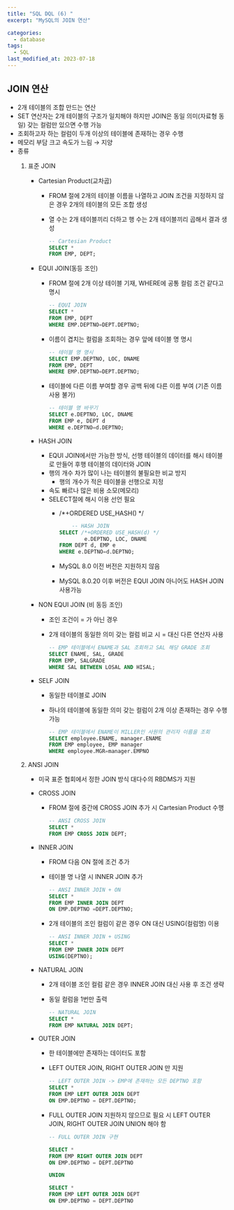 ```yaml
---
title: "SQL DQL (6) "
excerpt: "MySQL의 JOIN 연산"

categories:
  - database
tags:
  - SQL
last_modified_at: 2023-07-18
---
```

## JOIN 연산

- 2개 테이블의 조합 만드는 연산
- SET 연산자는 2개 테이블의 구조가 일치해야 하지만 JOIN은 동일 의미(자료형 동일) 갖는 컬럼만 있으면 수행 가능
- 조회하고자 하는 컬럼이 두개 이상의 테이블에 존재하는 경우 수행
- 메모리 부담 크고 속도가 느림 → 지양
- 종류
    1. 표준  JOIN
        - Cartesian Product(교차곱)
            - FROM 절에 2개의 테이블 이름을 나열하고 JOIN 조건을 지정하지 않은 경우 2개의 테이블의 모든 조합 생성
            - 열 수는 2개 테이블끼리 더하고 행 수는 2개 테이블끼리 곱해서 결과 생성
                
                ```sql
                -- Cartesian Product
                SELECT *
                FROM EMP, DEPT;
                ```
                
        - EQUI JOIN(동등 조인)
            - FROM 절에 2개 이상 테이블 기재, WHERE에 공통 컬럼 조건 같다고 명시
                
                ```sql
                -- EQUI JOIN
                SELECT *
                FROM EMP, DEPT
                WHERE EMP.DEPTNO=DEPT.DEPTNO;
                ```
                
            - 이름이 겹치는 컬럼을 조회하는 경우 앞에 테이블 명 명시
                
                ```sql
                -- 테이블 명 명시
                SELECT EMP.DEPTNO, LOC, DNAME
                FROM EMP, DEPT
                WHERE EMP.DEPTNO=DEPT.DEPTNO;
                ```
                
            - 테이블에 다른 이름 부여할 경우 공백 뒤에 다른 이름 부여 (기존 이름 사용 불가)
                
                ```sql
                -- 테이블 명 바꾸기
                SELECT e.DEPTNO, LOC, DNAME
                FROM EMP e, DEPT d
                WHERE e.DEPTNO=d.DEPTNO;
                ```
                
        - HASH JOIN
            - EQUI JOIN에서만 가능한 방식, 선행 테이블의 데이터를 해시 테이블로 만들어 후행 테이블의 데이터와 JOIN
            - 행의 개수 차가 많이 나는 테이블의 불필요한 비교 방지
                - 행의 개수가 적은 테이블을 선행으로 지정
            - 속도 빠르나 많은 비용 소모(메모리)
            - SELECT절에 해시 이용 선언 필요
                - /*+ORDERED USE_HASH() */
                    
                    ```sql
                    	-- HASH JOIN
                    SELECT /*+ORDERED USE_HASH(d) */
                    		e.DEPTNO, LOC, DNAME
                    FROM DEPT d, EMP e 
                    WHERE e.DEPTNO=d.DEPTNO;
                    ```
                    
                - MySQL 8.0 이전 버전은 지원하지 않음
                - MySQL 8.0.20 이후 버전은 EQUI JOIN 아니어도 HASH JOIN 사용가능
        - NON EQUI JOIN (비 동등 조인)
            - 조인 조건이 = 가 아닌 경우
            - 2개 테이블의 동일한 의미 갖는 컬럼 비교 시 = 대신 다른 연산자 사용
                
                ```sql
                -- EMP 테이블에서 ENAME과 SAL 조회하고 SAL 해당 GRADE 조회
                SELECT ENAME, SAL, GRADE
                FROM EMP, SALGRADE
                WHERE SAL BETWEEN LOSAL AND HISAL;
                ```
                
        - SELF JOIN
            - 동일한 테이블로 JOIN
            - 하나의 테이블에 동일한 의미 갖는 컬럼이 2개 이상 존재하는 경우 수행 가능
                
                ```sql
                -- EMP 테이블에서 ENAME이 MILLER인 사원의 관리자 이름을 조회
                SELECT employee.ENAME, manager.ENAME 
                FROM EMP employee, EMP manager
                WHERE employee.MGR=manager.EMPNO
                ```
                
        
    2. ANSI JOIN
        - 미국 표준 협회에서 정한 JOIN 방식 대다수의 RBDMS가 지원
        - CROSS JOIN
            - FROM 절에 중간에 CROSS JOIN 추가 시 Cartesian Product 수행
                
                ```sql
                -- ANSI CROSS JOIN
                SELECT *
                FROM EMP CROSS JOIN DEPT;
                ```
                
        - INNER JOIN
            - FROM 다음 ON 절에 조건 추가
            - 테이블 명 나열 시 INNER JOIN 추가
                
                ```sql
                -- ANSI INNER JOIN + ON
                SELECT *
                FROM EMP INNER JOIN DEPT
                ON EMP.DEPTNO =DEPT.DEPTNO;
                ```
                
            - 2개 테이블의 조인 컬럼이 같은 경우 ON 대신 USING(컬럼명) 이용
                
                ```sql
                -- ANSI INNER JOIN + USING
                SELECT *
                FROM EMP INNER JOIN DEPT
                USING(DEPTNO);
                ```
                
        - NATURAL JOIN
            - 2개 테이블 조인 컬럼 같은 경우 INNER JOIN 대신 사용 후 조건 생략
            - 동일 컬럼을 1번만 출력
                
                ```sql
                -- NATURAL JOIN 
                SELECT *
                FROM EMP NATURAL JOIN DEPT;
                ```
                
        - OUTER JOIN
            - 한 테이블에만 존재하는 데이터도 포함
            - LEFT OUTER JOIN, RIGHT OUTER JOIN 만 지원
                
                ```sql
                -- LEFT OUTER JOIN -> EMP에 존재하는 모든 DEPTNO 포함
                SELECT *
                FROM EMP LEFT OUTER JOIN DEPT
                ON EMP.DEPTNO = DEPT.DEPTNO;
                ```
                
            - FULL OUTER JOIN 지원하지 않으므로 필요 시 LEFT OUTER JOIN, RIGHT OUTER JOIN UNION 해야 함
                
                ```sql
                -- FULL OUTER JOIN 구현
                
                SELECT *
                FROM EMP RIGHT OUTER JOIN DEPT
                ON EMP.DEPTNO = DEPT.DEPTNO
                
                UNION 
                
                SELECT *
                FROM EMP LEFT OUTER JOIN DEPT
                ON EMP.DEPTNO = DEPT.DEPTNO
                ```